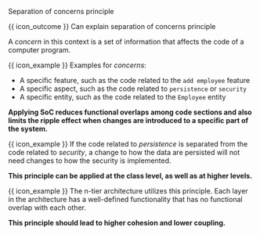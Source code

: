 <span id="title">Separation of concerns principle</span>

<span id="prereqs"></span>

<span id="outcomes">{{ icon_outcome }} Can explain separation of concerns principle</span>

<div id="body">

<box type="definition" seamless>
<include src="../../common/definitions.md#def-separation-concerns-principle" trim />
</box>

A _concern_ in this context is a set of information that affects the code of a computer program.

<box>

{{ icon_example }} Examples for _concerns_:

*	A specific feature, such as the code related to the `add employee` feature
*	A specific aspect, such as the code related to `persistence` or `security`
*	A specific entity, such as the code related to the `Employee` entity

</box>

**Applying <tooltip content="Separation of Concerns">SoC</tooltip> reduces functional overlaps among code sections and also limits the ripple effect when changes are introduced to a specific part of the system.**

<box>

{{ icon_example }} If the code related to _persistence_ is separated from the code related to _security_, a change to how the data are persisted will not need changes to how the security is implemented.

</box>

**This principle can be applied at the class level, as well as at higher levels.**

<box>

{{ icon_example }} The <trigger trigger="click" for="modal:soc-nTier">n-tier architecture</trigger> utilizes this principle. Each layer in the architecture has a well-defined functionality that has no functional overlap with each other.

</box>

<modal header="TextBook {{ icon_embedding }}" id="modal:soc-nTier">
  <include src="../../architecture/architecturalStyles/nTier/what/unit-inElsewhere-asPanelBody.md" boilerplate/>
</modal>

**This principle should lead to higher <trigger trigger="click" for="soc-cohesion">cohesion</trigger> and lower <trigger trigger="click" for="soc-coupling">coupling</trigger>.**

<modal header="TextBook {{ icon_embedding }}" id="soc-coupling">
  <include src="../../designFundamentals/coupling/what/unit-inElsewhere-asPanelBody.md" boilerplate/>
</modal>
<modal header="TextBook {{ icon_embedding }}" id="soc-cohesion">
  <include src="../../designFundamentals/cohesion/what/unit-inElsewhere-asPanelBody.md" boilerplate/>
</modal>

</div>

<div id="extras">
<include src="exercisesPanel.md" boilerplate/>
</div>
